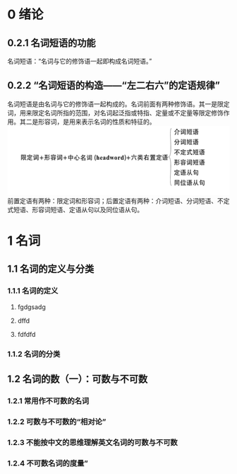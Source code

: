 # 0 绪论
## 0.2.1 名词短语的功能
 名词短语：“名词与它的修饰语一起即构成名词短语。”
## 0.2.2 “名词短语的构造——“左二右六”的定语规律”
名词短语是由名词与它的修饰语一起构成的。名词前面有两种修饰语。其一是限定词，用来限定名词所指的范围，对名词起泛指或特指、定量或不定量等限定修饰作用。其二是形容词，是用来表示名词的性质和特征的。
![](./images/0.2.1.png)
前置定语有两种：限定词和形容词；后置定语有两种：介词短语、分词短语、不定式短语、形容词短语、定语从句以及同位语从句。
# 1 名词
## 1.1 名词的定义与分类

### 1.1.1 名词的定义

1. fgdgsadg

2. dffd

3. fdfdfd


### 1.1.2 名词的分类

## 1.2 名词的数（一）：可数与不可数

### 1.2.1 常用作不可数的名词

### 1.2.2 可数与不可数的“相对论”
### 1.2.3 不能按中文的思维理解英文名词的可数与不可数
### 1.2.4 不可数名词的度量”